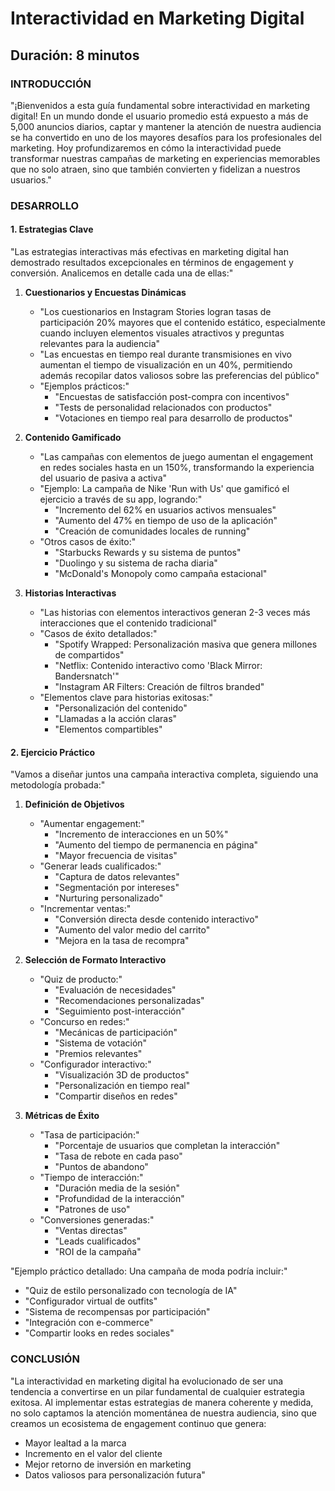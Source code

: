 # Interactividad en Marketing Digital

## Duración: 8 minutos

### INTRODUCCIÓN

"¡Bienvenidos a esta guía fundamental sobre interactividad en marketing digital! En un mundo donde el usuario promedio está expuesto a más de 5,000 anuncios diarios, captar y mantener la atención de nuestra audiencia se ha convertido en uno de los mayores desafíos para los profesionales del marketing. Hoy profundizaremos en cómo la interactividad puede transformar nuestras campañas de marketing en experiencias memorables que no solo atraen, sino que también convierten y fidelizan a nuestros usuarios."

### DESARROLLO

#### 1. Estrategias Clave

"Las estrategias interactivas más efectivas en marketing digital han demostrado resultados excepcionales en términos de engagement y conversión. Analicemos en detalle cada una de ellas:"

1. **Cuestionarios y Encuestas Dinámicas**
   - "Los cuestionarios en Instagram Stories logran tasas de participación 20% mayores que el contenido estático, especialmente cuando incluyen elementos visuales atractivos y preguntas relevantes para la audiencia"
   - "Las encuestas en tiempo real durante transmisiones en vivo aumentan el tiempo de visualización en un 40%, permitiendo además recopilar datos valiosos sobre las preferencias del público"
   - "Ejemplos prácticos:"
     * "Encuestas de satisfacción post-compra con incentivos"
     * "Tests de personalidad relacionados con productos"
     * "Votaciones en tiempo real para desarrollo de productos"

2. **Contenido Gamificado**
   - "Las campañas con elementos de juego aumentan el engagement en redes sociales hasta en un 150%, transformando la experiencia del usuario de pasiva a activa"
   - "Ejemplo: La campaña de Nike 'Run with Us' que gamificó el ejercicio a través de su app, logrando:"
     * "Incremento del 62% en usuarios activos mensuales"
     * "Aumento del 47% en tiempo de uso de la aplicación"
     * "Creación de comunidades locales de running"
   - "Otros casos de éxito:"
     * "Starbucks Rewards y su sistema de puntos"
     * "Duolingo y su sistema de racha diaria"
     * "McDonald's Monopoly como campaña estacional"

3. **Historias Interactivas**
   - "Las historias con elementos interactivos generan 2-3 veces más interacciones que el contenido tradicional"
   - "Casos de éxito detallados:"
     * "Spotify Wrapped: Personalización masiva que genera millones de compartidos"
     * "Netflix: Contenido interactivo como 'Black Mirror: Bandersnatch'"
     * "Instagram AR Filters: Creación de filtros branded"
   - "Elementos clave para historias exitosas:"
     * "Personalización del contenido"
     * "Llamadas a la acción claras"
     * "Elementos compartibles"

#### 2. Ejercicio Práctico

"Vamos a diseñar juntos una campaña interactiva completa, siguiendo una metodología probada:"

1. **Definición de Objetivos**
   - "Aumentar engagement:"
     * "Incremento de interacciones en un 50%"
     * "Aumento del tiempo de permanencia en página"
     * "Mayor frecuencia de visitas"
   - "Generar leads cualificados:"
     * "Captura de datos relevantes"
     * "Segmentación por intereses"
     * "Nurturing personalizado"
   - "Incrementar ventas:"
     * "Conversión directa desde contenido interactivo"
     * "Aumento del valor medio del carrito"
     * "Mejora en la tasa de recompra"

2. **Selección de Formato Interactivo**
   - "Quiz de producto:"
     * "Evaluación de necesidades"
     * "Recomendaciones personalizadas"
     * "Seguimiento post-interacción"
   - "Concurso en redes:"
     * "Mecánicas de participación"
     * "Sistema de votación"
     * "Premios relevantes"
   - "Configurador interactivo:"
     * "Visualización 3D de productos"
     * "Personalización en tiempo real"
     * "Compartir diseños en redes"

3. **Métricas de Éxito**
   - "Tasa de participación:"
     * "Porcentaje de usuarios que completan la interacción"
     * "Tasa de rebote en cada paso"
     * "Puntos de abandono"
   - "Tiempo de interacción:"
     * "Duración media de la sesión"
     * "Profundidad de la interacción"
     * "Patrones de uso"
   - "Conversiones generadas:"
     * "Ventas directas"
     * "Leads cualificados"
     * "ROI de la campaña"

"Ejemplo práctico detallado: Una campaña de moda podría incluir:"
- "Quiz de estilo personalizado con tecnología de IA"
- "Configurador virtual de outfits"
- "Sistema de recompensas por participación"
- "Integración con e-commerce"
- "Compartir looks en redes sociales"

### CONCLUSIÓN

"La interactividad en marketing digital ha evolucionado de ser una tendencia a convertirse en un pilar fundamental de cualquier estrategia exitosa. Al implementar estas estrategias de manera coherente y medida, no solo captamos la atención momentánea de nuestra audiencia, sino que creamos un ecosistema de engagement continuo que genera:
- Mayor lealtad a la marca
- Incremento en el valor del cliente
- Mejor retorno de inversión en marketing
- Datos valiosos para personalización futura"
